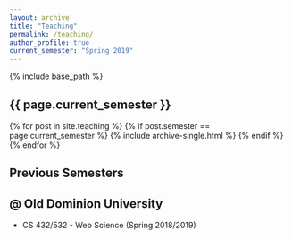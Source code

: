 ```yaml
---
layout: archive
title: "Teaching"
permalink: /teaching/
author_profile: true
current_semester: "Spring 2019"
---
```

{% include base_path %}

## {{ page.current_semester }}

{% for post in site.teaching %}
  {% if post.semester == page.current_semester %}
    {% include archive-single.html %}
  {% endif %}
{% endfor %}

## Previous Semesters

## @ Old Dominion University

* CS 432/532 - Web Science (Spring 2018/2019)

